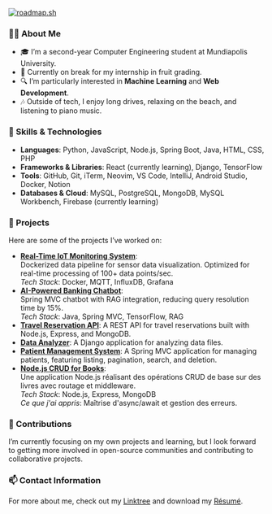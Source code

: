 [![roadmap.sh](https://roadmap.sh/card/tall/67a29f6ef863343482fe2f28?variant=dark)](https://roadmap.sh)
### 👨‍💻 About Me
- 🎓 I’m a second-year Computer Engineering student at Mundiapolis University.
- 🌱 Currently on break for my internship in fruit grading.
- 🔍 I’m particularly interested in **Machine Learning** and **Web Development**.
- 🎶 Outside of tech, I enjoy long drives, relaxing on the beach, and listening to piano music.

### 🔧 Skills & Technologies
- **Languages**: Python, JavaScript, Node.js, Spring Boot, Java, HTML, CSS, PHP
- **Frameworks & Libraries**: React (currently learning), Django, TensorFlow
- **Tools**: GitHub, Git, iTerm, Neovim, VS Code, IntelliJ, Android Studio, Docker, Notion
- **Databases & Cloud**: MySQL, PostgreSQL, MongoDB, MySQL Workbench, Firebase (currently learning)

### 🌟 Projects
Here are some of the projects I’ve worked on:
- [**Real-Time IoT Monitoring System**](https://github.com/thejokers69/Dockerized-IoT-Dataflow.git):  
  Dockerized data pipeline for sensor data visualization. Optimized for real-time processing of 100+ data points/sec.  
  *Tech Stack*: Docker, MQTT, InfluxDB, Grafana
- [**AI-Powered Banking Chatbot**](https://github.com/thejokers69/E-bank-Chatbot.git):  
  Spring MVC chatbot with RAG integration, reducing query resolution time by 15%.  
  *Tech Stack*: Java, Spring MVC, TensorFlow, RAG
- [**Travel Reservation API**](https://github.com/thejokers69/travel-reservation-api.git): A REST API for travel reservations built with Node.js, Express, and MongoDB.
- [**Data Analyzer**](https://github.com/thejokers69/analyseur_donnees.git): A Django application for analyzing data files.
- [**Patient Management System**](https://github.com/thejokers69/tp3_Gere_Patient.git): A Spring MVC application for managing patients, featuring listing, pagination, search, and deletion.
- [**Node.js CRUD for Books**](https://github.com/thejokers69/TP1-Mundiapolis-NodeJS.git):  
  Une application Node.js réalisant des opérations CRUD de base sur des livres avec routage et middleware.  
  *Tech Stack*: Node.js, Express, MongoDB  
  *Ce que j'ai appris*: Maîtrise d'async/await et gestion des erreurs.

### 🤝 Contributions
I’m currently focusing on my own projects and learning, but I look forward to getting more involved in open-source communities and contributing to collaborative projects.

### 📫 Contact Information
For more about me, check out my [Linktree](https://linktr.ee/MohamedLakssir) and download my [Résumé](https://link-to-your-resume.pdf).
